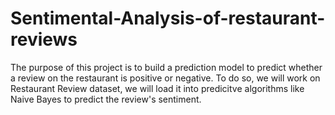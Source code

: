 # Sentimental-Analysis-of-restaurant-reviews
The purpose of this project is to build a prediction model to predict whether a review on the restaurant is positive or negative. To do so, we will work on Restaurant Review dataset, we will load it into predicitve algorithms like Naive Bayes to predict the review's sentiment.
